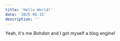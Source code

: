 ```yaml
---
title: 'Hello World!'
date: '2025-05-15'
description: ''
---
```


Yeah, it's me _Bohdan_ and I got myself a blog engine!
